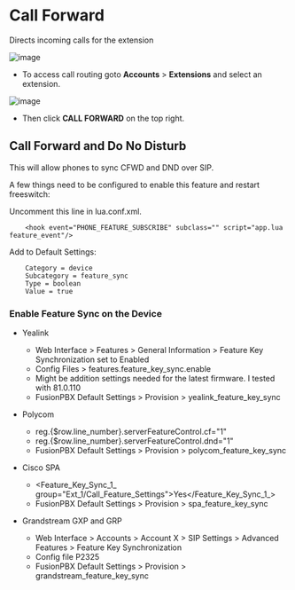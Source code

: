 # Call Forward

Directs incoming calls for the extension

![image](../_static/images/applications/call_forward/fusionpbx_call_forward1.png)

-   To access call routing goto **Accounts** > **Extensions** and select an extension.

![image](../_static/images/applications/call_forward/fusionpbx_call_forward2.png)

-   Then click **CALL FORWARD** on the top right.

## Call Forward and Do No Disturb

This will allow phones to sync CFWD and DND over SIP.

A few things need to be configured to enable this feature and restart
freeswitch:

Uncomment this line in lua.conf.xml.
```
    <hook event="PHONE_FEATURE_SUBSCRIBE" subclass="" script="app.lua feature_event"/>
```

Add to Default Settings:
```
    Category = device
    Subcategory = feature_sync
    Type = boolean
    Value = true
```

### Enable Feature Sync on the Device

-   Yealink
    -   Web Interface > Features > General Information > Feature Key Synchronization set to Enabled
    -   Config Files > features.feature_key_sync.enable
    -   Might be addition settings needed for the latest firmware. I tested with 81.0.110
    -   FusionPBX Default Settings > Provision > yealink_feature_key_sync
    
-   Polycom
    -   reg.{$row.line_number}.serverFeatureControl.cf="1"
    -   reg.{$row.line_number}.serverFeatureControl.dnd="1"
    -   FusionPBX Default Settings > Provision > polycom_feature_key_sync

-   Cisco SPA
    -   <Feature_Key_Sync_1_ group="Ext_1/Call_Feature_Settings">Yes</Feature_Key_Sync_1_>
    -   FusionPBX Default Settings > Provision > spa_feature_key_sync

-   Grandstream GXP and GRP
    -   Web Interface > Accounts > Account X > SIP Settings > Advanced Features > Feature Key Synchronization
    -   Config file P2325
    -   FusionPBX Default Settings > Provision > grandstream_feature_key_sync
